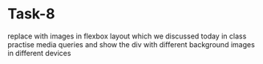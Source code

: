 # Task-8
replace with  images in flexbox layout which we discussed today in class practise media queries and show the div with different background images in different devices
